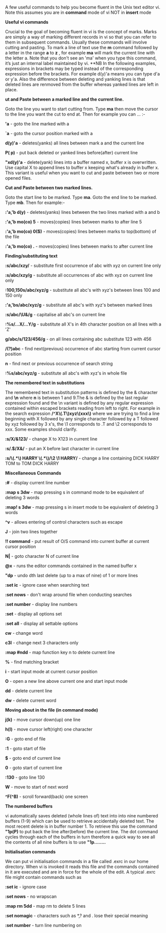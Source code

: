 A few useful commands to help you become fluent in the Unix text editor vi. Note this 
assumes you are in **command** mode of vi  NOT in **insert** mode

**Useful vi commands**

Crucial to the goal of becoming fluent in vi is the concept of marks. Marks are
simply a way of marking different records in vi so that you can refer to them in
subsequent commands. Usually these commands will involve cutting and pasting. To
mark a line of text use the **m** command followed by a letter in the range
**a** to **z** , for example  **ma** will mark the current line with the letter a. Note
that you don't see an 'ma' when you type this command, it’s just an internal label 
maintained by vi. **NB In the following examples, expressions in brackets may be typed instead of the
corresponding expression before the brackets. For example d(y)'a means you can
type d'a or y'a. Also the difference between deleting and yanking lines is that 
deleted lines are renmoved from the buffer whereas yanked lines are left in place. 


**ut and Paste between a marked line and the current line.**

Goto the line you want to start cutting from. Type **ma** then move the cursor to
the line you want the cut to end at. Then for example you can ... :-

**'a** - goto the line marked with a

**\`a** - goto the cursor position marked with a

**d(y)'a** - deletes(yanks) all lines between mark a and the current line

**P( p)**  - put back deleted or yanked lines before(after) current line

**"xd(y)'a** - delete(yank) lines into a buffer named x, buffer x is
overwritten. Use capital X to append lines to buffer x keeping what's already 
in buffer x. This variant is useful when you want to cut and paste between
two or more opened files.


**Cut and Paste between two marked lines.**

Goto the start line to be marked. Type **ma**. Goto the end line to be marked. Type **mb**. Then
for example:-

**:'a,'b d(y)** - deletes(yanks) lines between the two lines marked with a and b

**:'a,'b mo(co) 5** - moves(copies) lines between marks to after line 5

**:'a,'b mo(co) 0(\$)** - moves(copies) lines between marks to top(bottom) of the file

**:'a,'b mo(co) .** - moves(copies) lines between marks to after current line

**Finding/substituting text**

**:s/abc/xzy/** - substitute first occurrence of abc with xyz on current line only

**:s/abc/xzy/g** - substitute all occurrences of abc with xyz on current line only

**:100,150s/abc/xyz/g** - substitute all abc's with xyz's between lines 100 and 150 only

**:'a,'bs/abc/xyz/g** - substitute all abc's with xyz's between marked lines

**:s/abc/\\U&/g** - capitalise all abc's on current line

**:%s/...X/...Y/g** - substitute all X's in 4th character position on all lines with a 'Z'

**g/abc/s/123/456/g** - on all lines containing abc substitute 123 with 456

**/(?)abc** - find next(previous) occurrence of abc starting from current cursor position

**n** - find next or previous occurrence of search string

**:%s/abc/xyz/g** - substitute all abc's with xyz's in whole file


**The remembered text in substitutions**

The remembered text in substitution patterns is defined by the & character and
**\\n** where **n** is between 1 and 9.The & is defined by the last regular
expression found and the \\n variant is defined by any regular expression
contained within escaped brackets reading from left to right. For example in the
search expression **/\^X\\(.T\\)xyz\\(xxx\\)** where we are trying to find a line
beginning with X followed by any single character followed by a T followed by
xyz followed by 3 x's, the \\1 corresponds to .T and \\2 corresponds to xxx.
Some examples should clarify.

**:s/X/&123/** - change X to X123 in current line

**:s/.\$/X&/** - put an X before last character in current line

**:s/\\(.\*\\) HARRY \\(.\*\\)/\\2 \\1 HARRY/** - change a line containing DICK HARRY TOM to TOM DICK HARRY


**Miscellaneous Commands**

**:\#** - display current line number

**:map s 3dw** - map pressing s in command mode to be equivalent of deleting 3 words

**:map! s 3dw** - map pressing s in insert mode to be equivalent of deleting 3 words

**\^v** - allows entering of control characters such as escape

**J** - join two lines together

**!! command** - put result of O/S command into current buffer at current
cursor position

**N\|** - goto character N of current line

**\@x** - runs the editor commands contained in the named buffer x

**"dp** - undo dth last delete (up to a max of nine) of 1 or more lines

**:set ic** - ignore case when searching text

**:set nows** - don't wrap around file when conducting searches

**:set number** - display line numbers

**:set** - display all options set

**:set all** - display all settable options

**cw** - change word

**c3l** - change next 3 characters only

**:map \#ndd** - map function key n to delete current line

**%** - find matching bracket

**i** - start input mode at current cursor position

**O** - open a new line above current one and start input mode

**dd** - delete current line

**dw** - delete current word

**Moving about in the file  (in command mode)**

**j(k)** - move cursor down(up) one line

**h(l)** - move cursor left(right) one character

**:G** - goto end of file

**:1** - goto start of file

**\$** - goto end of current line

**0** - goto start of current line

**:130** - goto line 130

**W** - move to start of next word

**\^F(^B)** - scroll forward(back) one screen


**The numbered buffers**

vi automatically saves deleted (whole lines of) text into into nine numbered
buffers (1-9) which can be used to retrieve accidentally deleted text. The most
recent delete is in buffer number 1. To retrieve this use the command **"1p(P)** to
put back the line after(before) the current line. The dot command cycles through
each of the buffers in turn therefore a quick way to see all the contents of all
nine buffers is to use **"1p........**


**Initialisation commands**

We can put vi initialisation commands in a file called .exrc in our home directory. When vi 
is invoked it reads this file and the commands contained in it are executed and are in
force for the whole of the edit. A typical .exrc file might contain commands
such as

**:set ic** - ignore case

**:set nows** - no wrapscan

**:map rm 5dd** - map rm to delete 5 lines

**:set nomagic** - characters such as \*,? and . lose their special meaning

**:set number** - turn line numbering on
